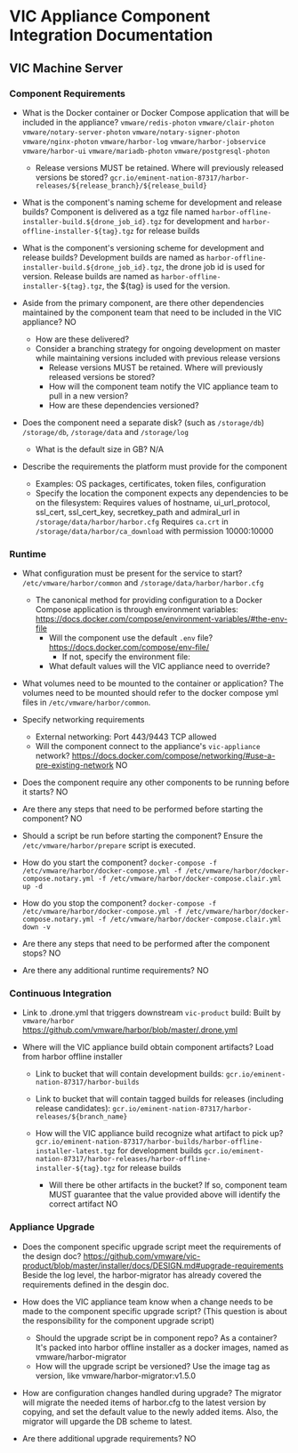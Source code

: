 # VIC Appliance Component Integration Documentation

## VIC Machine Server

### Component Requirements
- What is the Docker container or Docker Compose application that will be included in the appliance?
  `vmware/redis-photon`
  `vmware/clair-photon`
  `vmware/notary-server-photon`
  `vmware/notary-signer-photon`
  `vmware/nginx-photon`
  `vmware/harbor-log`
  `vmware/harbor-jobservice`
  `vmware/harbor-ui`
  `vmware/mariadb-photon`
  `vmware/postgresql-photon`

    - Release versions MUST be retained. Where will previously released versions be stored?
      `gcr.io/eminent-nation-87317/harbor-releases/${release_branch}/${release_build}`
      
- What is the component's naming scheme for development and release builds?
  Component is delivered as a tgz file named `harbor-offline-installer-build.${drone_job_id}.tgz` for development and 
  `harbor-offline-installer-${tag}.tgz` for release builds

- What is the component's versioning scheme for development and release builds?
  Development builds are named as `harbor-offline-installer-build.${drone_job_id}.tgz`, the drone job id is used for version.
  Release builds are named as `harbor-offline-installer-${tag}.tgz`, the ${tag} is used for the version.

- Aside from the primary component, are there other dependencies maintained by the component team
  that need to be included in the VIC appliance? 
  NO

    - How are these delivered?
    - Consider a branching strategy for ongoing development on master while maintaining versions
      included with previous release versions
        - Release versions MUST be retained. Where will previously released versions be stored?
        - How will the component team notify the VIC appliance team to pull in a new version?
        - How are these dependencies versioned?

- Does the component need a separate disk? (such as `/storage/db`)
  `/storage/db`, `/storage/data` and `/storage/log`

    - What is the default size in GB?
    N/A

- Describe the requirements the platform must provide for the component
    - Examples: OS packages, certificates, token files, configuration
    - Specify the location the component expects any dependencies to be on the filesystem:
  Requires values of hostname, ui_url_protocol, ssl_cert, ssl_cert_key, secretkey_path and admiral_url in `/storage/data/harbor/harbor.cfg`
  Requires `ca.crt` in `/storage/data/harbor/ca_download` with permission 10000:10000

### Runtime
- What configuration must be present for the service to start?
  `/etc/vmware/harbor/common` and `/storage/data/harbor/harbor.cfg`

    - The canonical method for providing configuration to a Docker Compose application is through
      environment variables: https://docs.docker.com/compose/environment-variables/#the-env-file
        - Will the component use the default `.env` file? https://docs.docker.com/compose/env-file/
            - If not, specify the environment file:
        - What default values will the VIC appliance need to override?
- What volumes need to be mounted to the container or application? 
  The volumes need to be mounted should refer to the docker compose yml files in `/etc/vmware/harbor/common`.

- Specify networking requirements
    - External networking:
      Port 443/9443 TCP allowed
    - Will the component connect to the appliance's `vic-appliance` network?
      https://docs.docker.com/compose/networking/#use-a-pre-existing-network
      NO

- Does the component require any other components to be running before it starts?
  NO

- Are there any steps that need to be performed before starting the component?
  NO

- Should a script be run before starting the component?
  Ensure the `/etc/vmware/harbor/prepare` script is executed.

- How do you start the component?
  `docker-compose -f /etc/vmware/harbor/docker-compose.yml -f /etc/vmware/harbor/docker-compose.notary.yml -f /etc/vmware/harbor/docker-compose.clair.yml up -d`

- How do you stop the component?
  `docker-compose -f /etc/vmware/harbor/docker-compose.yml -f /etc/vmware/harbor/docker-compose.notary.yml -f /etc/vmware/harbor/docker-compose.clair.yml down -v`

- Are there any steps that need to be performed after the component stops?
  NO

- Are there any additional runtime requirements?
  NO

### Continuous Integration
- Link to .drone.yml that triggers downstream `vic-product` build:
  Built by `vmware/harbor` https://github.com/vmware/harbor/blob/master/.drone.yml

- Where will the VIC appliance build obtain component artifacts?
  Load from harbor offline installer
  
    - Link to bucket that will contain development builds: `gcr.io/eminent-nation-87317/harbor-builds`
    - Link to bucket that will contain tagged builds for releases (including release candidates):
      `gcr.io/eminent-nation-87317/harbor-releases/${branch_name}`
    - How will the VIC appliance build recognize what artifact to pick up?
      `gcr.io/eminent-nation-87317/harbor-builds/harbor-offline-installer-latest.tgz` for development builds
      `gcr.io/eminent-nation-87317/harbor-releases/harbor-offline-installer-${tag}.tgz` for release builds

        - Will there be other artifacts in the bucket? If so, component team MUST guarantee that the
          value provided above will identify the correct artifact 
          NO

### Appliance Upgrade
- Does the component specific upgrade script meet the requirements of the design doc?
  https://github.com/vmware/vic-product/blob/master/installer/docs/DESIGN.md#upgrade-requirements
  Beside the log level, the harbor-migrator has already covered the requirements defined in the desgin doc.

- How does the VIC appliance team know when a change needs to be made to the component specific
  upgrade script? (This question is about the responsibility for the component upgrade script)

    - Should the upgrade script be in component repo? As a container?
      It's packed into harbor offline installer as a docker images, named as vmware/harbor-migrator
    - How will the upgrade script be versioned?
      Use the image tag as version, like vmware/harbor-migrator:v1.5.0

- How are configuration changes handled during upgrade?
  The migrator will migrate the needed items of harbor.cfg to the latest version by copying, and set the default value
  to the newly added items. Also, the migrator will upgarde the DB scheme to latest.

- Are there additional upgrade requirements?
  NO

